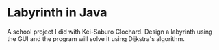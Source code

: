 # Labyrinth in Java

A school project I did with Kei-Saburo Clochard. Design a labyrinth using the GUI and the program will solve it using Dijkstra's algorithm.
